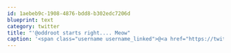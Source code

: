 ```yaml
---
id: 1aebeb9c-1908-4876-bdd8-b302edc7206d
blueprint: text
category: twitter
title: "'@oddroot starts right.... Meow"
caption: '<span class="username username_linked">@<a href="https://twitter.com/oddroot" title="Ian C">oddroot</a></span> starts right.... Meow'
---
```

